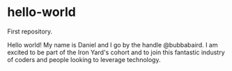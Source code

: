 # hello-world
First repository.

Hello world! My name is Daniel and I go by the handle @bubbabaird.  I am excited to be part of the Iron Yard's cohort and to join this fantastic industry of coders and people looking to leverage technology.
